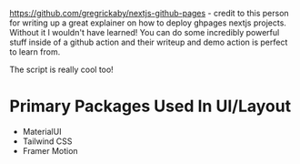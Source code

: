 https://github.com/gregrickaby/nextjs-github-pages - credit to this person for
writing up a great explainer on how to deploy ghpages nextjs projects. Without it I wouldn't have learned! You can do some incredibly powerful stuff inside of a github action and their writeup and demo action is perfect to learn from.

The script is really cool too!


# Primary Packages Used In UI/Layout
- MaterialUI
- Tailwind CSS
- Framer Motion